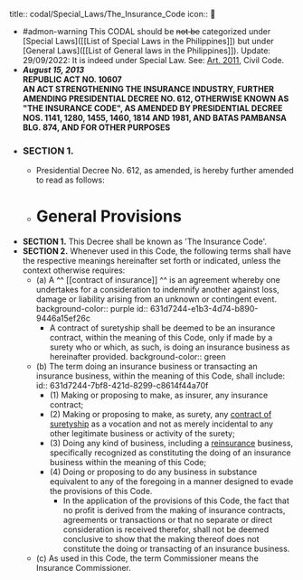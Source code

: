 title:: codal/Special_Laws/The_Insurance_Code
icon:: 

- #admon-warning This CODAL should be ~~not be~~ categorized under [Special Laws]([[List of Special Laws in the Philippines]]) but under [General Laws]([[List of General laws in the Philippines]]). Update: 29/09/2022: It is indeed under Special Law. See: [Art. 2011](((631d71f9-a463-46a4-9b4f-81c64f91d858))), Civil Code.
- ***August 15, 2013***  
  **REPUBLIC ACT NO. 10607  
  AN ACT STRENGTHENING THE INSURANCE INDUSTRY, FURTHER AMENDING PRESIDENTIAL DECREE NO. 612, OTHERWISE KNOWN AS "THE INSURANCE CODE", AS AMENDED BY PRESIDENTIAL DECREE NOS. 1141, 1280, 1455, 1460, 1814 AND 1981, AND BATAS PAMBANSA BLG. 874, AND FOR OTHER PURPOSES**
- ### SECTION 1.
	- Presidential Decree No. 612, as amended, is hereby further amended to read as follows:
	- # General Provisions
- **SECTION 1.** This Decree shall be known as 'The Insurance Code'.
- **SECTION 2.** Whenever used in this Code, the following terms shall have the respective meanings hereinafter set forth or indicated, unless the context otherwise requires:
	- (a) A ^^ [[contract of insurance]] ^^ is an agreement whereby one undertakes for a consideration to indemnify another against loss, damage or liability arising from an unknown or contingent event.
	  background-color:: purple
	  id:: 631d7244-e1b3-4d74-b890-9446a15ef26c
		- A contract of suretyship shall be deemed to be an insurance contract, within the meaning of this Code, only if made by a surety who or which, as such, is doing an insurance business as hereinafter provided.
		  background-color:: green
	- (b) The term doing an insurance business or transacting an insurance business, within the meaning of this Code, shall include:
	  id:: 631d7244-7bf8-421d-8299-c8614f44a70f
		- (1) Making or proposing to make, as insurer, any insurance contract;
		- (2) Making or proposing to make, as surety, any [contract of suretyship]([[Suretyship]]) as a vocation and not as merely incidental to any other legitimate business or activity of the surety;
		- (3) Doing any kind of business, including a [reinsurance](((631d7240-253f-4ac7-9b39-38a5f976a402))) business, specifically recognized as constituting the doing of an insurance business within the meaning of this Code;
		- (4) Doing or proposing to do any business in substance equivalent to any of the foregoing in a manner designed to evade the provisions of this Code.
			- In the application of the provisions of this Code, the fact that no profit is derived from the making of insurance contracts, agreements or transactions or that no separate or direct consideration is received therefor, shall not be deemed conclusive to show that the making thereof does not constitute the doing or transacting of an insurance business.
	- (c) As used in this Code, the term Commissioner means the Insurance Commissioner.
